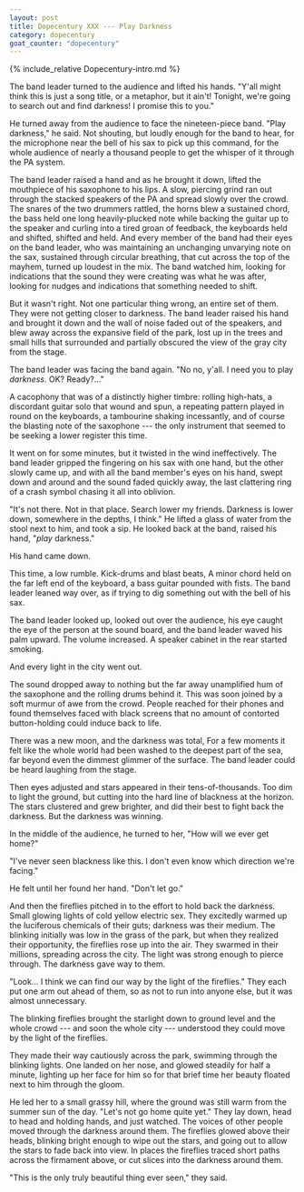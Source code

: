 ```yaml
---
layout: post
title: Dopecentury XXX --- Play Darkness
category: dopecentury
goat_counter: "dopecentury" 
---
```


{% include_relative Dopecentury-intro.md %}

The band leader turned to the audience and lifted his hands. "Y'all might think this is just a song title, or a metaphor, but it ain't! Tonight, we're going to search out and find darkness! I promise this to you."

He turned away from the audience to face the nineteen-piece band. "Play darkness," he said. Not shouting, but loudly enough for the band to hear, for the microphone near the bell of his sax to pick up this command, for the whole audience of nearly a thousand people to get the whisper of it through the PA system.

The band leader raised a hand and as he brought it down, lifted the mouthpiece of his saxophone to his lips. A slow, piercing grind ran out through the stacked speakers of the PA and spread slowly over the crowd. The snares of the two drummers rattled, the horns blew a sustained chord, the bass held one long heavily-plucked note while backing the guitar up to the speaker and curling into a tired groan of feedback, the keyboards held and shifted, shifted and held. And every member of the band had their eyes on the band leader, who was maintaining an unchanging unvarying note on the sax, sustained through circular breathing, that cut across the top of the mayhem, turned up loudest in the mix. The band watched him, looking for indications that the sound they were creating was what he was after, looking for nudges and indications that something needed to shift.

But it wasn't right. Not one particular thing wrong, an entire set of them. They were not getting closer to darkness. The band leader raised his hand and brought it down and the wall of noise faded out of the speakers, and blew away across the expansive field of the park, lost up in the trees and small hills that surrounded and partially obscured the view of the gray city from the stage.

The band leader was facing the band again. "No no, y'all. I need you to play _darkness_. OK? Ready?..." 

A cacophony that was of a distinctly higher timbre: rolling high-hats, a discordant guitar solo that wound and spun, a repeating pattern played in round on the keyboards, a tambourine shaking incessantly, and of course the blasting note of the saxophone --- the only instrument that seemed to be seeking a lower register this time.

It went on for some minutes, but it twisted in the wind ineffectively. The band leader gripped the fingering on his sax with one hand, but the other slowly came up, and with all the band member's eyes on his hand, swept down and around and the sound faded quickly away, the last clattering ring of a crash symbol chasing it all into oblivion.

"It's not there. Not in that place. Search lower my friends. Darkness is lower down, somewhere in the depths, I think." He lifted a glass of water from the stool next to him, and took a sip. He looked back at the band, raised his hand, "_play_ darkness."

His hand came down.

This time, a low rumble. Kick-drums and blast beats, A minor chord held on the far left end of the keyboard, a bass guitar pounded with fists. The band leader leaned way over, as if trying to dig something out with the bell of his sax.

The band leader looked up, looked out over the audience, his eye caught the eye of the person at the sound board, and the band leader waved his palm upward. The volume increased. A speaker cabinet in the rear started smoking.

And every light in the city went out.

The sound dropped away to nothing but the far away unamplified hum of the saxophone and the rolling drums behind it. This was soon joined by a soft murmur of awe from the crowd. People reached for their phones and found themselves faced with black screens that no amount of contorted button-holding could induce back to life. 

There was a new moon, and the darkness was total, For a few moments it felt like the whole world had been washed to the deepest part of the sea, far beyond even the dimmest glimmer of the surface. The band leader could be heard laughing from the stage.

Then eyes adjusted and stars appeared in their tens-of-thousands. Too dim to light the ground, but cutting into the hard line of blackness at the horizon. The stars clustered and grew brighter, and did their best to fight back the darkness. But the darkness was winning.

In the middle of the audience, he turned to her, "How will we ever get home?"

"I've never seen blackness like this. I don't even know which direction we're facing."

He felt until her found her hand. "Don't let go."

And then the fireflies pitched in to the effort to hold back the darkness. Small glowing lights of cold yellow electric sex. They excitedly warmed up the luciferous chemicals of their guts; darkness was their medium. The blinking initially was low in the grass of the park, but when they realized their opportunity, the fireflies rose up into the air. They swarmed in their millions, spreading across the city. The light was strong enough to pierce through. The darkness gave way to them.

"Look... I think we can find our way by the light of the fireflies." They each put one arm out ahead of them, so as not to run into anyone else, but it was almost unnecessary. 

The blinking fireflies brought the starlight down to ground level and the whole crowd --- and soon the whole city --- understood they could move by the light of the fireflies.

They made their way cautiously across the park, swimming through the blinking lights. One landed on her nose, and glowed steadily for half a minute, lighting up her face for him so for that brief time her beauty floated next to him through the gloom.

He led her to a small grassy hill, where the ground was still warm from the summer sun of the day. "Let's not go home quite yet." They lay down, head to head and holding hands, and just watched. The voices of other people moved through the darkness around them. The fireflies glowed above their heads, blinking bright enough to wipe out the stars, and going out to allow the stars to fade back into view. In places the fireflies traced short paths across the firmament above, or cut slices into the darkness around them.

"This is the only truly beautiful thing ever seen," they said.



 
 


